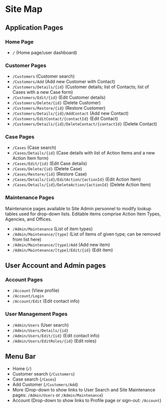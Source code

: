 # Site Map

## Application Pages

### Home Page

- `/` (Home page/user dashboard)

### Customer Pages 

* `/Customers` (Customer search)
* `/Customers/Add` (Add new Customer with Contact)
* `/Customers/Details/{id}` (Customer details; list of Contacts; list of Cases with a new Case form)
* `/Customers/Edit/{id}` (Edit Customer details)
* `/Customers/Delete/{id}` (Delete Customer)
* `/Customers/Restore/{id}` (Restore Customer)
* `/Customers/Details/{id}/AddContact` (Add new Contact)
* `/Customers/EditContact/{contactId}` (Edit Contact)
* `/Customers/Details/{id}/DeleteContact/{contactId}` (Delete Contact)

### Case Pages

* `/Cases` (Case search)
* `/Cases/Details/{id}` (Case details with list of Action Items and a new Action Item form)
* `/Cases/Edit/{id}` (Edit Case details)
* `/Cases/Delete/{id}` (Delete Case)
* `/Cases/Restore/{id}` (Restore Case)
* `/Cases/Details/{id}/EditAction/{actionId}` (Edit Action Item)
* `/Cases/Details/{id}/DeleteAction/{actionId}` (Delete Action Item)

### Maintenance Pages 

Maintenance pages available to Site Admin personnel to modify lookup tables used for drop-down lists. Editable items comprise Action Item Types, Agencies, and Offices.

* `/Admin/Maintenance` (List of item types)
* `/Admin/Maintenance/[type]` (List of items of given type; can be removed from list here)
* `/Admin/Maintenance/[type]/Add` (Add new item)
* `/Admin/Maintenance/[type]/Edit/{id}` (Edit item)

## User Account and Admin pages

### Account Pages

* `/Account` (View profile)
* `/Account/Login`
* `/Account/Edit` (Edit contact info)

### User Management Pages

* `/Admin/Users` (User search)
* `/Admin/Users/Details/{id}`
* `/Admin/Users/Edit/{id}` (Edit contact info)
* `/Admin/Users/EditRoles/{id}` (Edit roles)

## Menu Bar

* Home (`/`)
* Customer search (`/Customers`)
* Case search (`/Cases`)
* Add Customer (`/Customers/Add`)
* More (Drop-down to show links to User Search and Site Maintenance pages: `/Admin/Users` or `/Admin/Maintenance`)
* Account (Drop-down to show links to Profile page or sign-out: `/Account`)
